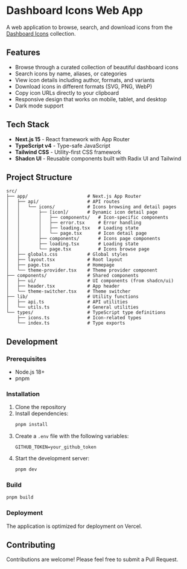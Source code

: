 # Dashboard Icons Web App

A web application to browse, search, and download icons from the [Dashboard Icons](https://github.com/homarr-labs/dashboard-icons) collection.

## Features

- Browse through a curated collection of beautiful dashboard icons
- Search icons by name, aliases, or categories
- View icon details including author, formats, and variants
- Download icons in different formats (SVG, PNG, WebP)
- Copy icon URLs directly to your clipboard
- Responsive design that works on mobile, tablet, and desktop
- Dark mode support

## Tech Stack

- **Next.js 15** - React framework with App Router
- **TypeScript v4** - Type-safe JavaScript
- **Tailwind CSS** - Utility-first CSS framework
- **Shadcn UI** - Reusable components built with Radix UI and Tailwind

## Project Structure

```
src/
├── app/                      # Next.js App Router
│   ├── api/                  # API routes
│   │   └── icons/            # Icons browsing and detail pages
│   │       ├── [icon]/       # Dynamic icon detail page
│   │       │   ├── components/   # Icon-specific components
│   │       │   ├── error.tsx     # Error handling
│   │       │   ├── loading.tsx   # Loading state
│   │       │   └── page.tsx      # Icon detail page
│   │       ├── components/       # Icons page components
│   │       ├── loading.tsx       # Loading state
│   │       └── page.tsx          # Icons browse page
│   ├── globals.css           # Global styles
│   ├── layout.tsx            # Root layout
│   ├── page.tsx              # Homepage
│   └── theme-provider.tsx    # Theme provider component
├── components/               # Shared components
│   ├── ui/                   # UI components (from shadcn/ui)
│   ├── header.tsx            # App header
│   └── theme-switcher.tsx    # Theme switcher
├── lib/                      # Utility functions
│   ├── api.ts                # API utilities
│   └── utils.ts              # General utilities
└── types/                    # TypeScript type definitions
    ├── icons.ts              # Icon-related types
    └── index.ts              # Type exports
```

## Development

### Prerequisites

- Node.js 18+ 
- pnpm

### Installation

1. Clone the repository
2. Install dependencies:
   ```bash
   pnpm install
   ```
3. Create a `.env` file with the following variables:
   ```
   GITHUB_TOKEN=your_github_token
   ```
4. Start the development server:
   ```bash
   pnpm dev
   ```

### Build

```bash
pnpm build
```

### Deployment

The application is optimized for deployment on Vercel.

## Contributing

Contributions are welcome! Please feel free to submit a Pull Request.
